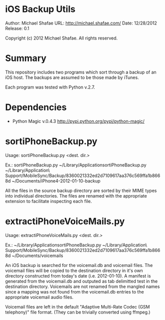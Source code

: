 # iOS Backup Utils
Author: Michael Shafae
URL: <http://michael.shafae.com/>
Date: 12/28/2012
Release: 0.1

Copyright (c) 2012 Michael Shafae.
All rights reserved.

# Summary

This repository includes two programs which sort through a backup of an iOS host. The backups are assumed to be those made by iTunes.

Each program was tested with Python v.2.7.

# Dependencies

* Python Magic v.0.4.3 <http://pypi.python.org/pypi/python-magic/>

# sortiPhoneBackup.py

Usage: sortiPhoneBackup.py <iOS Backup> <dest. dir.>

Ex.: sortiPhoneBackup.py ~/Library/ApplicationsortiPhoneBackup.py ~/Library/Application\ Support/MobileSync/Backup/8360021332ed2d7109617aa376c569ffa1b8668d ~/Documents/iPhone4-2012-01-10-backup

All the files in the source backup directory are sorted by their MIME types into individual directories. The files are renamed with the appropriate extension to facilitate inspecting each file.

# extractiPhoneVoiceMails.py

Usage: extractiPhoneVoiceMails.py <iOS Backup> <dest. dir.>

Ex.: ~/Library/ApplicationsortiPhoneBackup.py ~/Library/Application\ Support/MobileSync/Backup/8360021332ed2d7109617aa376c569ffa1b8668d ~/Documents/voicemails

An iOS backup is searched for the voicemail.db and voicemail files. The voicemail files will be copied to the destination directory in it's own directory constructed from today's date (i.e. 2012-01-10). A manifest is generated from the voicemail.db and outputed as tab delimitted test in the destination directory. Voicemails are not renamed from the mangled names since a mapping was not found from the voicemail.db entries to the appropriate voicemail audio files.

Voicemail files are left in the default "Adaptive Multi-Rate Codec (GSM telephony)" file format. (They can be trivially converted using ffmpeg.)

